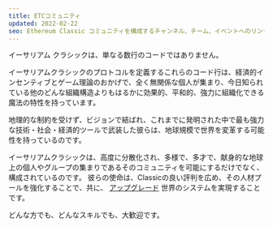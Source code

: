 ```yaml
---
title: ETCコミュニティ
updated: 2022-02-22
seo: Ethereum Classic コミュニティを構成するチャンネル、チーム、イベントへのリンクです。 参加しよう
---
```


イーサリアム クラシックは、単なる数行のコードではありません。

イーサリアムクラシックのプロトコルを定義するこれらのコード行は、経済的インセンティブとゲーム理論のおかげで、全く無関係な個人が集まり、今日知られている他のどんな組織構造よりもはるかに効果的、平和的、強力に組織化できる魔法の特性を持っています。

地理的な制約を受けず、ビジョンで結ばれ、これまでに発明された中で最も強力な技術・社会・経済的ツールで武装した彼らは、地球規模で世界を変革する可能性を持っているのです。

イーサリアムクラシックは、高度に分散化され、多様で、多才で、献身的な地球上の個人やグループの集まりであるそのコミュニティを可能にするだけでなく、構成されているのです。 彼らの使命は、Classicの良い評判を広め、その人材プールを強化することで、共に、 [アップグレード](/why-classic/code-is-law) 世界のシステムを実現することです。

どんな方でも、どんなスキルでも、大歓迎です。

